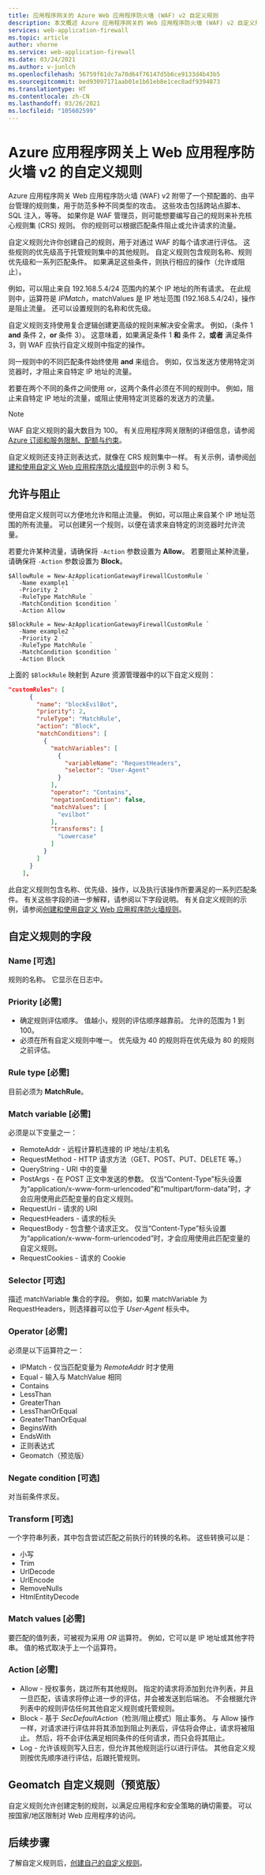 ```yaml
---
title: 应用程序网关的 Azure Web 应用程序防火墙 (WAF) v2 自定义规则
description: 本文概述 Azure 应用程序网关的 Web 应用程序防火墙 (WAF) v2 自定义规则。
services: web-application-firewall
ms.topic: article
author: vhorne
ms.service: web-application-firewall
ms.date: 03/24/2021
ms.author: v-junlch
ms.openlocfilehash: 56759f61dc7a70d64f76147d5b6ce9133d4b43b5
ms.sourcegitcommit: bed93097171aab01e1b61eb8e1cec8adf9394873
ms.translationtype: HT
ms.contentlocale: zh-CN
ms.lasthandoff: 03/26/2021
ms.locfileid: "105602599"
---
```

# <a name="custom-rules-for-web-application-firewall-v2-on-azure-application-gateway"></a>Azure 应用程序网关上 Web 应用程序防火墙 v2 的自定义规则

Azure 应用程序网关 Web 应用程序防火墙 (WAF) v2 附带了一个预配置的、由平台管理的规则集，用于防范多种不同类型的攻击。 这些攻击包括跨站点脚本、SQL 注入，等等。 如果你是 WAF 管理员，则可能想要编写自己的规则来补充核心规则集 (CRS) 规则。 你的规则可以根据匹配条件阻止或允许请求的流量。

自定义规则允许你创建自己的规则，用于对通过 WAF 的每个请求进行评估。 这些规则的优先级高于托管规则集中的其他规则。 自定义规则包含规则名称、规则优先级和一系列匹配条件。 如果满足这些条件，则执行相应的操作（允许或阻止）。

例如，可以阻止来自 192.168.5.4/24 范围内的某个 IP 地址的所有请求。 在此规则中，运算符是 *IPMatch*，matchValues 是 IP 地址范围 (192.168.5.4/24)，操作是阻止流量。 还可以设置规则的名称和优先级。

自定义规则支持使用复合逻辑创建更高级的规则来解决安全需求。 例如，（条件 1 **and** 条件 2，**or** 条件 3）。 这意味着，如果满足条件 1 **和** 条件 2，**或者** 满足条件 3，则 WAF 应执行自定义规则中指定的操作。

同一规则中的不同匹配条件始终使用 **and** 来组合。 例如，仅当发送方使用特定浏览器时，才阻止来自特定 IP 地址的流量。

若要在两个不同的条件之间使用 or，这两个条件必须在不同的规则中。 例如，阻止来自特定 IP 地址的流量，或阻止使用特定浏览器的发送方的流量。

> [!NOTE]
> WAF 自定义规则的最大数目为 100。 有关应用程序网关限制的详细信息，请参阅 [Azure 订阅和服务限制、配额与约束](../azure-resource-manager/management/azure-subscription-service-limits.md#application-gateway-limits)。

自定义规则还支持正则表达式，就像在 CRS 规则集中一样。 有关示例，请参阅[创建和使用自定义 Web 应用程序防火墙规则](create-custom-waf-rules.md)中的示例 3 和 5。

## <a name="allowing-vs-blocking"></a>允许与阻止

使用自定义规则可以方便地允许和阻止流量。 例如，可以阻止来自某个 IP 地址范围的所有流量。 可以创建另一个规则，以便在请求来自特定的浏览器时允许流量。

若要允许某种流量，请确保将 `-Action` 参数设置为 **Allow**。 若要阻止某种流量，请确保将 `-Action` 参数设置为 **Block**。

```azurepowershell
$AllowRule = New-AzApplicationGatewayFirewallCustomRule `
   -Name example1 `
   -Priority 2 `
   -RuleType MatchRule `
   -MatchCondition $condition `
   -Action Allow

$BlockRule = New-AzApplicationGatewayFirewallCustomRule `
   -Name example2 `
   -Priority 2 `
   -RuleType MatchRule `
   -MatchCondition $condition `
   -Action Block
```

上面的 `$BlockRule` 映射到 Azure 资源管理器中的以下自定义规则：

```json
"customRules": [
      {
        "name": "blockEvilBot",
        "priority": 2,
        "ruleType": "MatchRule",
        "action": "Block",
        "matchConditions": [
          {
            "matchVariables": [
              {
                "variableName": "RequestHeaders",
                "selector": "User-Agent"
              }
            ],
            "operator": "Contains",
            "negationCondition": false,
            "matchValues": [
              "evilbot"
            ],
            "transforms": [
              "Lowercase"
            ]
          }
        ]
      }
    ], 
```

此自定义规则包含名称、优先级、操作，以及执行该操作所要满足的一系列匹配条件。 有关这些字段的进一步解释，请参阅以下字段说明。 有关自定义规则的示例，请参阅[创建和使用自定义 Web 应用程序防火墙规则](create-custom-waf-rules.md)。

## <a name="fields-for-custom-rules"></a>自定义规则的字段

### <a name="name-optional"></a>Name [可选]

规则的名称。  它显示在日志中。

### <a name="priority-required"></a>Priority [必需]

- 确定规则评估顺序。 值越小，规则的评估顺序越靠前。 允许的范围为 1 到 100。 
- 必须在所有自定义规则中唯一。 优先级为 40 的规则将在优先级为 80 的规则之前评估。

### <a name="rule-type-required"></a>Rule type [必需]

目前必须为 **MatchRule**。

### <a name="match-variable-required"></a>Match variable [必需]

必须是以下变量之一：

- RemoteAddr - 远程计算机连接的 IP 地址/主机名
- RequestMethod - HTTP 请求方法（GET、POST、PUT、DELETE 等。）
- QueryString - URI 中的变量
- PostArgs - 在 POST 正文中发送的参数。 仅当“Content-Type”标头设置为“application/x-www-form-urlencoded”和“multipart/form-data”时，才会应用使用此匹配变量的自定义规则。
- RequestUri - 请求的 URI
- RequestHeaders - 请求的标头
- RequestBody - 包含整个请求正文。 仅当“Content-Type”标头设置为“application/x-www-form-urlencoded”时，才会应用使用此匹配变量的自定义规则。 
- RequestCookies - 请求的 Cookie

### <a name="selector-optional"></a>Selector [可选]

描述 matchVariable 集合的字段。 例如，如果 matchVariable 为 RequestHeaders，则选择器可以位于 *User-Agent* 标头中。

### <a name="operator-required"></a>Operator [必需]

必须是以下运算符之一：

- IPMatch - 仅当匹配变量为 *RemoteAddr* 时才使用
- Equal - 输入与 MatchValue 相同
- Contains
- LessThan
- GreaterThan
- LessThanOrEqual
- GreaterThanOrEqual
- BeginsWith
- EndsWith
- 正则表达式
- Geomatch（预览版）

### <a name="negate-condition-optional"></a>Negate condition [可选]

对当前条件求反。

### <a name="transform-optional"></a>Transform [可选]

一个字符串列表，其中包含尝试匹配之前执行的转换的名称。 这些转换可以是：

- 小写
- Trim
- UrlDecode
- UrlEncode 
- RemoveNulls
- HtmlEntityDecode

### <a name="match-values-required"></a>Match values [必需]

要匹配的值列表，可被视为采用 *OR* 运算符。 例如，它可以是 IP 地址或其他字符串。 值的格式取决于上一个运算符。

### <a name="action-required"></a>Action [必需]

- Allow - 授权事务，跳过所有其他规则。 指定的请求将添加到允许列表，并且一旦匹配，该请求将停止进一步的评估，并会被发送到后端池。 不会根据允许列表中的规则评估任何其他自定义规则或托管规则。
- Block - 基于 *SecDefaultAction*（检测/阻止模式）阻止事务。 与 Allow 操作一样，对请求进行评估并将其添加到阻止列表后，评估将会停止，请求将被阻止。 然后，将不会评估满足相同条件的任何请求，而只会将其阻止。 
- Log - 允许该规则写入日志，但允许其他规则运行以进行评估。 其他自定义规则按优先顺序进行评估，后跟托管规则。

## <a name="geomatch-custom-rules-preview"></a>Geomatch 自定义规则（预览版）

自定义规则允许创建定制的规则，以满足应用程序和安全策略的确切需要。 可以按国家/地区限制对 Web 应用程序的访问。 

## <a name="next-steps"></a>后续步骤

了解自定义规则后，[创建自己的自定义规则](create-custom-waf-rules.md)。

<!-- Update_Description: wording update -->